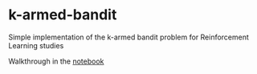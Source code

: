 # k-armed-bandit
Simple implementation of the k-armed bandit problem for Reinforcement Learning studies

Walkthrough in the [notebook](K-Armed&#32;Bandit.ipynb)
